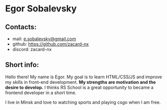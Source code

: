 # Egor Sobalevsky

## Contacts:
* mail: e.sobalevsky@gmail.com
* github: https://github.com/zacard-nx
* discord: zacard-nx

## Short info:

Hello there! My name is Egor. My goal is to learn HTML/CSS/JS and improve my skills in front-end development. **My strengths are motivation and the desire to develop.**
I thinks RS School is a great opportunity to became a frontend developer in a short time.

I live in Minsk and love to watching sports and playing csgo when I am free.